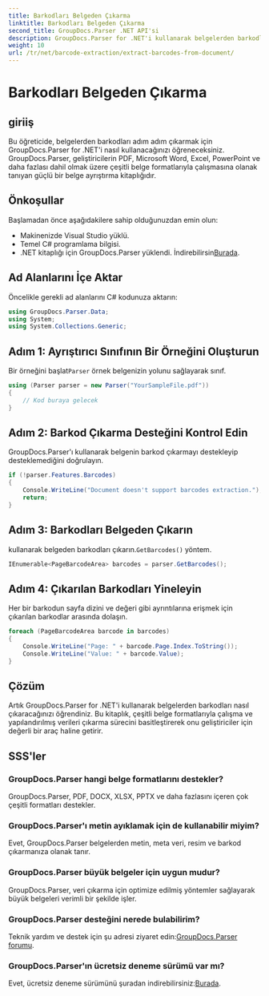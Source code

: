 ```yaml
---
title: Barkodları Belgeden Çıkarma
linktitle: Barkodları Belgeden Çıkarma
second_title: GroupDocs.Parser .NET API'si
description: GroupDocs.Parser for .NET'i kullanarak belgelerden barkodları nasıl çıkaracağınızı öğrenin. Belge işleme yeteneklerinizi zahmetsizce geliştirin.
weight: 10
url: /tr/net/barcode-extraction/extract-barcodes-from-document/
---
```


# Barkodları Belgeden Çıkarma

## giriiş
Bu öğreticide, belgelerden barkodları adım adım çıkarmak için GroupDocs.Parser for .NET'i nasıl kullanacağınızı öğreneceksiniz. GroupDocs.Parser, geliştiricilerin PDF, Microsoft Word, Excel, PowerPoint ve daha fazlası dahil olmak üzere çeşitli belge formatlarıyla çalışmasına olanak tanıyan güçlü bir belge ayrıştırma kitaplığıdır.
## Önkoşullar
Başlamadan önce aşağıdakilere sahip olduğunuzdan emin olun:
- Makinenizde Visual Studio yüklü.
- Temel C# programlama bilgisi.
-  .NET kitaplığı için GroupDocs.Parser yüklendi. İndirebilirsin[Burada](https://releases.groupdocs.com/parser/net/).

## Ad Alanlarını İçe Aktar
Öncelikle gerekli ad alanlarını C# kodunuza aktarın:
```csharp
using GroupDocs.Parser.Data;
using System;
using System.Collections.Generic;
```
## Adım 1: Ayrıştırıcı Sınıfının Bir Örneğini Oluşturun
 Bir örneğini başlat`Parser` örnek belgenizin yolunu sağlayarak sınıf.
```csharp
using (Parser parser = new Parser("YourSampleFile.pdf"))
{
    // Kod buraya gelecek
}
```
## Adım 2: Barkod Çıkarma Desteğini Kontrol Edin
GroupDocs.Parser'ı kullanarak belgenin barkod çıkarmayı destekleyip desteklemediğini doğrulayın.
```csharp
if (!parser.Features.Barcodes)
{
    Console.WriteLine("Document doesn't support barcodes extraction.");
    return;
}
```
## Adım 3: Barkodları Belgeden Çıkarın
 kullanarak belgeden barkodları çıkarın.`GetBarcodes()` yöntem.
```csharp
IEnumerable<PageBarcodeArea> barcodes = parser.GetBarcodes();
```
## Adım 4: Çıkarılan Barkodları Yineleyin
Her bir barkodun sayfa dizini ve değeri gibi ayrıntılarına erişmek için çıkarılan barkodlar arasında dolaşın.
```csharp
foreach (PageBarcodeArea barcode in barcodes)
{
    Console.WriteLine("Page: " + barcode.Page.Index.ToString());
    Console.WriteLine("Value: " + barcode.Value);
}
```

## Çözüm
Artık GroupDocs.Parser for .NET'i kullanarak belgelerden barkodları nasıl çıkaracağınızı öğrendiniz. Bu kitaplık, çeşitli belge formatlarıyla çalışma ve yapılandırılmış verileri çıkarma sürecini basitleştirerek onu geliştiriciler için değerli bir araç haline getirir.

## SSS'ler
### GroupDocs.Parser hangi belge formatlarını destekler?
GroupDocs.Parser, PDF, DOCX, XLSX, PPTX ve daha fazlasını içeren çok çeşitli formatları destekler.
### GroupDocs.Parser'ı metin ayıklamak için de kullanabilir miyim?
Evet, GroupDocs.Parser belgelerden metin, meta veri, resim ve barkod çıkarmanıza olanak tanır.
### GroupDocs.Parser büyük belgeler için uygun mudur?
GroupDocs.Parser, veri çıkarma için optimize edilmiş yöntemler sağlayarak büyük belgeleri verimli bir şekilde işler.
### GroupDocs.Parser desteğini nerede bulabilirim?
 Teknik yardım ve destek için şu adresi ziyaret edin:[GroupDocs.Parser forumu](https://forum.groupdocs.com/c/parser/17).
### GroupDocs.Parser'ın ücretsiz deneme sürümü var mı?
 Evet, ücretsiz deneme sürümünü şuradan indirebilirsiniz:[Burada](https://releases.groupdocs.com/).